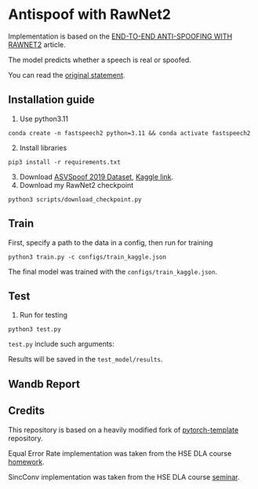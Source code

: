 # Antispoof with RawNet2 
Implementation is based on the [END-TO-END ANTI-SPOOFING WITH RAWNET2](https://arxiv.org/pdf/2011.01108.pdf) article.

The model predicts whether a speech is real or spoofed.

You can read the [original statement](https://github.com/XuMuK1/dla2023/tree/2023/hw5_as).

## Installation guide
1. Use python3.11
```shell
conda create -n fastspeech2 python=3.11 && conda activate fastspeech2
```
2. Install libraries
```shell
pip3 install -r requirements.txt
```
3. Download [ASVSpoof 2019 Dataset](https://datashare.ed.ac.uk/handle/10283/3336), [Kaggle link](https://www.kaggle.com/datasets/awsaf49/asvpoof-2019-dataset).
4. Download my RawNet2 checkpoint
```shell
python3 scripts/download_checkpoint.py
```

## Train 
First, specify a path to the data in a config, then run for training
```shell
python3 train.py -c configs/train_kaggle.json
```
The final model was trained with the `configs/train_kaggle.json`.

## Test
1. Run for testing
```shell
python3 test.py
```
`test.py` include such arguments:

Results will be saved in the `test_model/results`.

## Wandb Report

## Credits
This repository is based on a heavily modified fork
of [pytorch-template](https://github.com/victoresque/pytorch-template) repository.

Equal Error Rate implementation was taken from the HSE DLA course [homework](https://github.com/XuMuK1/dla2023/blob/2023/hw5_as/calculate_eer.py).

SincConv implementation was taken from the HSE DLA course [seminar](https://github.com/XuMuK1/dla2023/blob/2023/week10/antispoofing_seminar.ipynb).

